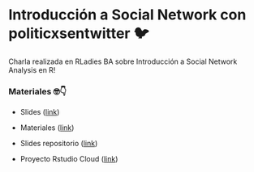 # Introducción a Social Network con politicxsentwitter 🐦
Charla realizada en RLadies BA sobre Introducción a Social Network Analysis en R! 

### Materiales 🤓👇

* Slides ([link](https://guadag12.github.io/socialnetwork-rladies-talk/))

* Materiales ([link](https://github.com/guadag12/socialnetwork-rladies-talk/tree/main/codigo))

* Slides repositorio ([link](https://github.com/guadag12/socialnetwork-rladies-talk))

* Proyecto Rstudio Cloud ([link](https://rstudio.cloud/project/2794017))
